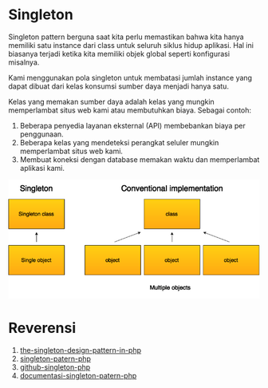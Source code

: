 # Singleton
Singleton pattern berguna saat kita perlu memastikan bahwa kita hanya memiliki satu instance dari class untuk seluruh siklus hidup aplikasi. Hal ini biasanya terjadi ketika kita memiliki objek global seperti konfigurasi misalnya.

Kami menggunakan pola singleton untuk membatasi jumlah instance yang dapat dibuat dari kelas konsumsi sumber daya menjadi hanya satu.

Kelas yang memakan sumber daya adalah kelas yang mungkin memperlambat situs web kami atau membutuhkan biaya. Sebagai contoh:
1. Beberapa penyedia layanan eksternal (API) membebankan biaya per penggunaan.
2. Beberapa kelas yang mendeteksi perangkat seluler mungkin memperlambat situs web kami.
3. Membuat koneksi dengan database memakan waktu dan memperlambat aplikasi kami.

![alt text](https://github.com/triabagus/Design-Patern-PHP/blob/master/image/the-singleton-pattern-explained.png)

# Reverensi
1. [the-singleton-design-pattern-in-php](https://phpenthusiast.com/blog/the-singleton-design-pattern-in-php)
2. [singleton-patern-php](https://www.youtube.com/watch?v=jS9lOKqKTc4)
3. [github-singleton-php](https://github.com/domnikl/DesignPatternsPHP/blob/master/Creational/Singleton/Singleton.php)
4. [documentasi-singleton-patern-php](https://designpatternsphp.readthedocs.io/en/latest/Creational/Singleton/README.html)